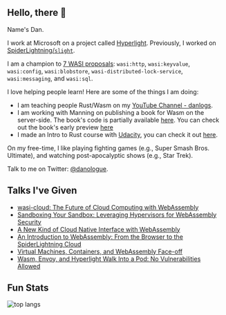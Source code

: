 ## Hello, there 👋

Name's Dan.

I work at Microsoft on a project called [Hyperlight](https://youtu.be/Tz2SOjKZwVA?feature=shared). Previously, I worked on [SpiderLightning/`slight`](https://github.com/deislabs/spiderlightning).

I am a champion to [7 WASI proposals](https://github.com/WebAssembly/WASI/blob/main/Proposals.md): `wasi:http`, `wasi:keyvalue`, `wasi:config`, `wasi:blobstore`, `wasi-distributed-lock-service`, `wasi:messaging`, and `wasi:sql`.

I love helping people learn! Here are some of the things I am doing:
- I am teaching people Rust/Wasm on my [YouTube Channel - danlogs](https://www.youtube.com/c/danlogs).
- I am working with Manning on publishing a book for Wasm on the server-side. The book's code is partially available [here](https://github.com/danbugs/serverside-wasm-book-code). You can check out the book's early preview [here](https://mng.bz/VVjx)
- I made an Intro to Rust course with [Udacity](https://www.udacity.com/), you can check it out [here](https://www.udacity.com/course/intro-to-rust--cd13678).

On my free-time, I like playing fighting games (e.g., Super Smash Bros. Ultimate), and watching post-apocalyptic shows (e.g., Star Trek).

Talk to me on Twitter: [@danologue](https://twitter.com/danologue).

## Talks I've Given

- [wasi-cloud: The Future of Cloud Computing with WebAssembly](https://youtu.be/Z7cSjIp7vRg?feature=shared)
- [Sandboxing Your Sandbox: Leveraging Hypervisors for WebAssembly Security](https://youtu.be/v1bI1eHVwAw?feature=shared)
- [A New Kind of Cloud Native Interface with WebAssembly](https://youtu.be/ssdmluOMfPM?feature=shared)
- [An Introduction to WebAssembly: From the Browser to the SpiderLightning Cloud](https://youtu.be/LPevmMY8KcE?feature=shared)
- [Virtual Machines, Containers, and WebAssembly Face-off](https://youtu.be/IwjGnxS-GaQ?feature=shared)
- [Wasm, Envoy, and Hyperlight Walk Into a Pod: No Vulnerabilities Allowed](https://youtu.be/83Dv8vymBZs?feature=shared)

## Fun Stats

![top langs](https://github-readme-stats.vercel.app/api/top-langs/?username=danbugs&hide=css,html,shell,plpgsql&theme=merko&langs_count=8&layout=compact)
